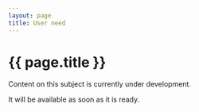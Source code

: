 ```yaml
---
layout: page
title: User need
---
```


# {{ page.title }}

Content on this subject is currently under development.

It will be available as soon as it is ready.
